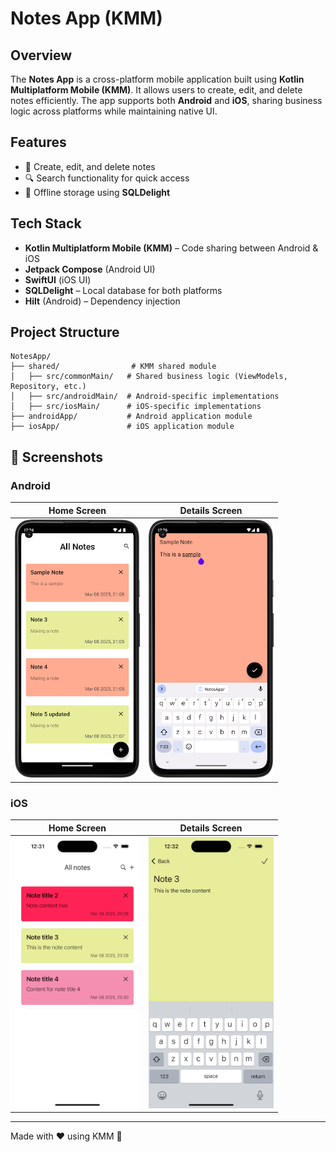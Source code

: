 # Notes App (KMM)

## Overview
The **Notes App** is a cross-platform mobile application built using **Kotlin Multiplatform Mobile (KMM)**. It allows users to create, edit, and delete notes efficiently. The app supports both **Android** and **iOS**, sharing business logic across platforms while maintaining native UI.

## Features
- 📝 Create, edit, and delete notes
- 🔍 Search functionality for quick access
- 💾 Offline storage using **SQLDelight**

## Tech Stack
- **Kotlin Multiplatform Mobile (KMM)** – Code sharing between Android & iOS
- **Jetpack Compose** (Android UI)
- **SwiftUI** (iOS UI)
- **SQLDelight** – Local database for both platforms
- **Hilt** (Android) – Dependency injection

## Project Structure
```
NotesApp/
├── shared/                # KMM shared module
│   ├── src/commonMain/   # Shared business logic (ViewModels, Repository, etc.)
│   ├── src/androidMain/  # Android-specific implementations
│   ├── src/iosMain/      # iOS-specific implementations
├── androidApp/           # Android application module
├── iosApp/               # iOS application module
```

## 📸 Screenshots

### Android
Home Screen            |  Details Screen
:-------------------------:|:-------------------------:
<img src="screenshots/android_home.png" width="200"> | <img src="screenshots/android_details.png" width="200">

### iOS
Home Screen            |  Details Screen
:-------------------------:|:-------------------------:
<img src="screenshots/ios_home.png" width="200"> | <img src="screenshots/ios_details.png" width="200">


---

Made with ❤️ using KMM 🚀
